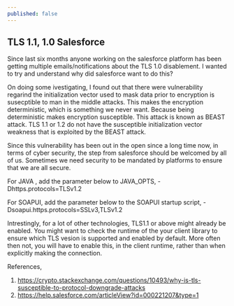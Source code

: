 ```yaml
---
published: false
---
```

## TLS 1.1, 1.0 Salesforce
Since last six months anyone working on the salesforce platform has been getting multiple emails/notifications about the TLS 1.0 disablement. I wanted to try and understand why did salesforce want to do this?

On doing some ivestigating, I found out that there were vulnerability regarind the initialization vector used to mask data prior to encryption is susecptible to man in the middle attacks. This makes the encryption deterministic, which is something we never want. Because being deterministic makes encryption susceptible. This attack is known as BEAST attack.
TLS 1.1 or 1.2 do not have the susceptible initialization vector weakness that is exploited by the BEAST attack. 

Since this vulnerability has been out in the open since a long time now, in terms of cyber security, the step from salesforce should be welcomed by all of us. Sometimes we need security to be mandated by platforms to ensure that we are all secure. 

For JAVA , add the parameter below to JAVA_OPTS, 
    -Dhttps.protocols=TLSv1.2
    
For SOAPUI, add the parameter below to the SOAPUI startup script,
    -Dsoapui.https.protocols=SSLv3,TLSv1.2
    
Intrestingly, for a lot of other technologies, TLS1.1 or above might already be enabled. You might want to check the runtime of the your client library to ensure which TLS vesion is supported and enabled by default.
More often then not, you will have to enable this, in the client runtime, rather than when explicitly making the connection.

References,
1. https://crypto.stackexchange.com/questions/10493/why-is-tls-susceptible-to-protocol-downgrade-attacks
2. https://help.salesforce.com/articleView?id=000221207&type=1


